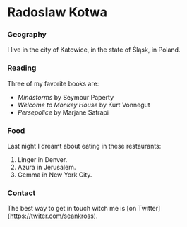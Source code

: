 # Radoslaw Kotwa

### Geography

I live in the city of Katowice, in the state of Śląsk, in Poland.

### Reading

Three of my favorite books are:

- *Mindstorms* by Seymour Paperty
- *Welcome to Monkey House* by Kurt Vonnegut 
- *Persepolice* by Marjane Satrapi

### Food

Last night I dreamt about eating in these restaurants:

1. Linger in Denver.
2. Azura in Jerusalem.
3. Gemma in New York City.

### Contact

The best way to get in touch witch me is [on Twitter]{https://twiter.com/seankross).
